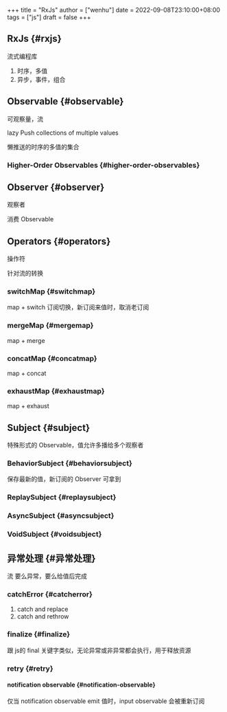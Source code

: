 +++
title = "RxJs"
author = ["wenhu"]
date = 2022-09-08T23:10:00+08:00
tags = ["js"]
draft = false
+++

## RxJs {#rxjs}

流式编程库

1.  时序，多值
2.  异步，事件，组合


## Observable {#observable}

可观察量，流

lazy Push collections of multiple values

懒推送的时序的多值的集合


### Higher-Order Observables {#higher-order-observables}


## Observer {#observer}

观察者

消费 Observable


## Operators {#operators}

操作符

针对流的转换


### switchMap {#switchmap}

map + switch
订阅切换，新订阅来值时，取消老订阅


### mergeMap {#mergemap}

map + merge


### concatMap {#concatmap}

map + concat


### exhaustMap {#exhaustmap}

map + exhaust


## Subject {#subject}

特殊形式的 Observable，值允许多播给多个观察者


### BehaviorSubject {#behaviorsubject}

保存最新的值，新订阅的 Observer 可拿到


### ReplaySubject {#replaysubject}


### AsyncSubject {#asyncsubject}


### VoidSubject {#voidsubject}


## 异常处理 {#异常处理}

流 要么异常，要么给值后完成


### catchError {#catcherror}

1.  catch and replace
2.  catch and rethrow


### finalize {#finalize}

跟 js的 final 关键字类似，无论异常或非异常都会执行，用于释放资源


### retry {#retry}


#### notification observable {#notification-observable}

仅当 notification observable emit 值时，input observable 会被重新订阅
